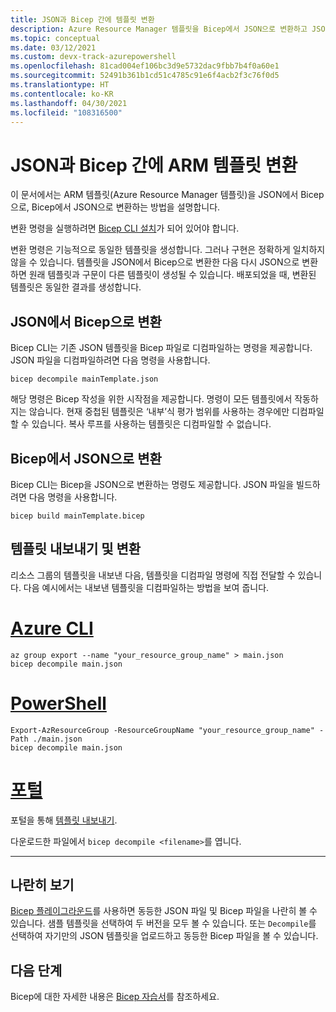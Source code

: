 ```yaml
---
title: JSON과 Bicep 간에 템플릿 변환
description: Azure Resource Manager 템플릿을 Bicep에서 JSON으로 변환하고 JSON에서 Bicep으로 변환하는 명령을 설명합니다.
ms.topic: conceptual
ms.date: 03/12/2021
ms.custom: devx-track-azurepowershell
ms.openlocfilehash: 81cad004ef106bc3d9e5732dac9fbb7b4f0a60e1
ms.sourcegitcommit: 52491b361b1cd51c4785c91e6f4acb2f3c76f0d5
ms.translationtype: HT
ms.contentlocale: ko-KR
ms.lasthandoff: 04/30/2021
ms.locfileid: "108316500"
---
```

# <a name="converting-arm-templates-between-json-and-bicep"></a>JSON과 Bicep 간에 ARM 템플릿 변환

이 문서에서는 ARM 템플릿(Azure Resource Manager 템플릿)을 JSON에서 Bicep으로, Bicep에서 JSON으로 변환하는 방법을 설명합니다.

변환 명령을 실행하려면 [Bicep CLI 설치](bicep-install.md)가 되어 있어야 합니다.

변환 명령은 기능적으로 동일한 템플릿을 생성합니다. 그러나 구현은 정확하게 일치하지 않을 수 있습니다. 템플릿을 JSON에서 Bicep으로 변환한 다음 다시 JSON으로 변환하면 원래 템플릿과 구문이 다른 템플릿이 생성될 수 있습니다. 배포되었을 때, 변환된 템플릿은 동일한 결과를 생성합니다.

## <a name="convert-from-json-to-bicep"></a>JSON에서 Bicep으로 변환

Bicep CLI는 기존 JSON 템플릿을 Bicep 파일로 디컴파일하는 명령을 제공합니다. JSON 파일을 디컴파일하려면 다음 명령을 사용합니다.

```azurecli
bicep decompile mainTemplate.json
```

해당 명령은 Bicep 작성을 위한 시작점을 제공합니다. 명령이 모든 템플릿에서 작동하지는 않습니다. 현재 중첩된 템플릿은 ‘내부’식 평가 범위를 사용하는 경우에만 디컴파일할 수 있습니다. 복사 루프를 사용하는 템플릿은 디컴파일할 수 없습니다.

## <a name="convert-from-bicep-to-json"></a>Bicep에서 JSON으로 변환

Bicep CLI는 Bicep을 JSON으로 변환하는 명령도 제공합니다. JSON 파일을 빌드하려면 다음 명령을 사용합니다.

```azurecli
bicep build mainTemplate.bicep
```

## <a name="export-template-and-convert"></a>템플릿 내보내기 및 변환

리소스 그룹의 템플릿을 내보낸 다음, 템플릿을 디컴파일 명령에 직접 전달할 수 있습니다. 다음 예시에서는 내보낸 템플릿을 디컴파일하는 방법을 보여 줍니다.

# <a name="azure-cli"></a>[Azure CLI](#tab/azure-cli)

```azurecli
az group export --name "your_resource_group_name" > main.json
bicep decompile main.json
```

# <a name="powershell"></a>[PowerShell](#tab/azure-powershell)

```azurepowershell
Export-AzResourceGroup -ResourceGroupName "your_resource_group_name" -Path ./main.json
bicep decompile main.json
```

# <a name="portal"></a>[포털](#tab/azure-portal)

포털을 통해 [템플릿 내보내기](export-template-portal.md).

다운로드한 파일에서 `bicep decompile <filename>`를 엽니다.

---

## <a name="side-by-side-view"></a>나란히 보기

[Bicep 플레이그라운드](https://aka.ms/bicepdemo)를 사용하면 동등한 JSON 파일 및 Bicep 파일을 나란히 볼 수 있습니다. 샘플 템플릿을 선택하여 두 버전을 모두 볼 수 있습니다. 또는 `Decompile`를 선택하여 자기만의 JSON 템플릿을 업로드하고 동등한 Bicep 파일을 볼 수 있습니다.

## <a name="next-steps"></a>다음 단계

Bicep에 대한 자세한 내용은 [Bicep 자습서](./bicep-tutorial-create-first-bicep.md)를 참조하세요.
